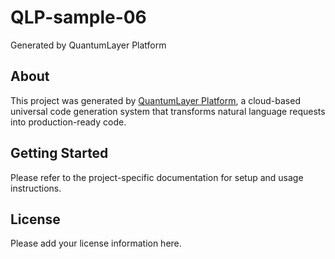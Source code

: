 # QLP-sample-06

Generated by QuantumLayer Platform

## About

This project was generated by [QuantumLayer Platform](https://quantumlayer.io), a cloud-based universal code generation system that transforms natural language requests into production-ready code.

## Getting Started

Please refer to the project-specific documentation for setup and usage instructions.

## License

Please add your license information here.

